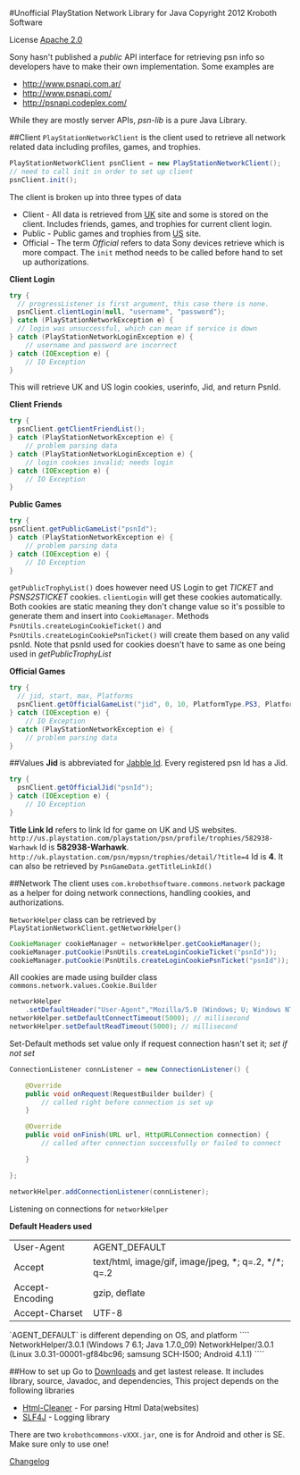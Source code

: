 #Unofficial PlayStation Network Library for Java
Copyright 2012 Kroboth Software

License [Apache 2.0](http://www.apache.org/licenses/LICENSE-2.0.html)

Sony hasn't published a _public_ API interface for retrieving psn info so developers have to make their own implementation. Some examples are
* http://www.psnapi.com.ar/
* http://www.psnapi.com/
* http://psnapi.codeplex.com/

While they are mostly server APIs, _psn-lib_ is a pure Java Library.

##Client
`PlayStationNetworkClient` is the client used to retrieve all network related data including profiles, games, and trophies.
````java
PlayStationNetworkClient psnClient = new PlayStationNetworkClient();
// need to call init in order to set up client
psnClient.init();
````
The client is broken up into three types of data
* Client -  All data is retrieved from [UK](http://uk.playstation.com/) site and some is stored on the client. Includes friends, games, and trophies for current client login.
* Public - Public games and trophies from [US](http://us.playstation.com/) site.
* Official - The term _Official_ refers to data Sony devices retrieve which is more compact. The `init` method needs to be called before hand to set up authorizations.


**Client Login**
````java
try {
  // progressListener is first argument, this case there is none. 
  psnClient.clientLogin(null, "username", "password");
} catch (PlayStationNetworkException e) {
  // login was unsuccessful, which can mean if service is down
} catch (PlayStationNetworkLoginException e) {
	// username and password are incorrect
} catch (IOException e) {
	// IO Exception
}
````
This will retrieve UK and US login cookies, userinfo, Jid, and return PsnId.

**Client Friends**
````java
try {
  psnClient.getClientFriendList();
} catch (PlayStationNetworkException e) {
	// problem parsing data
} catch (PlayStationNetworkLoginException e) {
	// login cookies invalid; needs login
} catch (IOException e) {
	// IO Exception
}
````

**Public Games**
````java
try {
psnClient.getPublicGameList("psnId");
} catch (PlayStationNetworkException e) {
	// problem parsing data
} catch (IOException e) {
	// IO Exception
}
````
`getPublicTrophyList()` does however need US Login to get _TICKET_ and _PSNS2STICKET_ cookies. `clientLogin` will get these cookies automatically. Both cookies are static meaning they don't change value so it's possible to generate them and insert into `CookieManager`. Methods `PsnUtils.createLoginCookieTicket()` and `PsnUtils.createLoginCookiePsnTicket()` will create them based on any valid psnId. Note that psnId used for cookies doesn't have to same as one being used in _getPublicTrophyList_

**Official Games**
````java
try {
  // jid, start, max, Platforms
  psnClient.getOfficialGameList("jid", 0, 10, PlatformType.PS3, PlatformType.VITA);
} catch (IOException e) {
	// IO Exception
} catch (PlayStationNetworkException e) {
	// problem parsing data
}
````

##Values
**Jid** is abbreviated for [Jabble Id](http://en.wikipedia.org/wiki/JID#Decentralization_and_addressing). Every registered psn Id has a Jid.
````java
try {
  psnClient.getOfficialJid("psnId");
} catch (IOException e) {
	// IO Exception
}
````

**Title Link Id** refers to link Id for game on UK and US websites. 
`http://us.playstation.com/playstation/psn/profile/trophies/582938-Warhawk`
Id is **582938-Warhawk**.
`http://uk.playstation.com/psn/mypsn/trophies/detail/?title=4`
Id is **4**.
It can also be retrieved by `PsnGameData.getTitleLinkId()`

##Network
The client uses `com.krobothsoftware.commons.network` package as a helper for doing network connections, handling cookies, and authorizations.

`NetworkHelper` class can be retrieved by `PlayStationNetworkClient.getNetworkHelper()`
````java
CookieManager cookieManager = networkHelper.getCookieManager();
cookieManager.putCookie(PsnUtils.createLoginCookieTicket("psnId"));
cookieManager.putCookie(PsnUtils.createLoginCookiePsnTicket("psnId"));
````
All cookies are made using builder class `commons.network.values.Cookie.Builder`

````java
networkHelper
  	.setDefaultHeader("User-Agent","Mozilla/5.0 (Windows; U; Windows NT 6.1; rv:2.2) Gecko/20110201");
networkHelper.setDefaultConnectTimeout(5000); // millisecond
networkHelper.setDefaultReadTimeout(5000); // millisecond
````
Set-Default methods set value only if request connection hasn't set it; _set if not set_

````java
ConnectionListener connListener = new ConnectionListener() {

	@Override
	public void onRequest(RequestBuilder builder) {
		// called right before connection is set up
	}

	@Override
	public void onFinish(URL url, HttpURLConnection connection) {
		// called after connection successfully or failed to connect

	}

};

networkHelper.addConnectionListener(connListener);
````
Listening on connections for `networkHelper`

**Default Headers used**
<table>
<tr>
<td>User-Agent</td>
<td>AGENT_DEFAULT</td>
</tr>
<tr>
<td>Accept</td>
<td>text/html, image/gif, image/jpeg, *; q=.2, */*; q=.2</td>
</tr>
<tr>
<td>Accept-Encoding</td>
<td>gzip, deflate</td>
</tr>
<tr>
<td>Accept-Charset</td>
<td>UTF-8</td>
</tr>
</table>
`AGENT_DEFAULT` is different depending on OS, and platform
````
NetworkHelper/3.0.1 (Windows 7 6.1; Java 1.7.0_09)
NetworkHelper/3.0.1 (Linux 3.0.31-00001-gf84bc96; samsung SCH-I500; Android 4.1.1)
````

##How to set up
Go to [Downloads](https://github.com/KrobothSoftware/psn-lib/downloads) and get lastest release. It includes library, source, Javadoc, and dependencies, This project depends on the following libraries
* [Html-Cleaner](http://htmlcleaner.sourceforge.net/) - For parsing Html Data(websites)
* [SLF4J](http://www.slf4j.org/) - Logging library

There are two `krobothcommons-vXXX.jar`, one is for Android and other is SE. Make sure only to use one!

[Changelog](https://github.com/KrobothSoftware/psn-lib/wiki/Changelog)